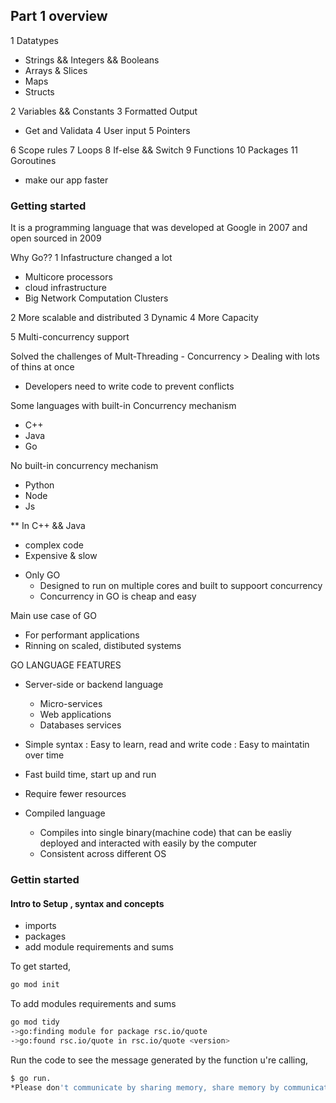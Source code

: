 Part 1 overview
--------------
 
1 Datatypes
  - Strings && Integers && Booleans
  - Arrays & Slices
  - Maps 
  - Structs
  
2 Variables && Constants
3 Formatted Output
  - Get and Validata
4 User input
5 Pointers

6 Scope rules
7 Loops
8 If-else && Switch 
9 Functions
10 Packages
11 Goroutines
   - make our app faster

### Getting started
It is a programming language that was developed at Google in 2007 and open sourced in 2009

Why Go??
 1 Infastructure changed a lot
   - Multicore processors
   - cloud infrastructure
   - Big Network Computation Clusters

2 More scalable and distributed
3 Dynamic
4 More Capacity

5 Multi-concurrency support

Solved the challenges of Mult-Threading - Concurrency > Dealing with lots of thins at once
  
  - Developers need to write code to prevent conflicts

Some languages with built-in Concurrency mechanism
 - C++
 - Java
 - Go

No built-in concurrency mechanism
 - Python
 - Node
 - Js

** In C++ && Java
  - complex code
  - Expensive & slow

* Only GO 
  - Designed to run on multiple cores and built to suppoort concurrency
  - Concurrency in GO is cheap and easy
  
Main use case of GO
 - For performant applications
 - Rinning on scaled, distibuted systems


GO LANGUAGE FEATURES
 - Server-side or backend language
   * Micro-services
   * Web applications
   * Databases services


 - Simple syntax : Easy to learn, read and write code : Easy to maintatin over time

 - Fast build time, start up and run
 - Require fewer resources
 - Compiled language    
   * Compiles into single binary(machine code) that can be easliy deployed and interacted with easily by the computer
   * Consistent across different OS

### Gettin started

#### Intro to Setup , syntax and concepts
 - imports
 - packages
 - add module requirements and sums


To get started, 
 ```sh
 go mod init
 ```

To add modules requirements and sums
```sh
go mod tidy
->go:finding module for package rsc.io/quote
->go:found rsc.io/quote in rsc.io/quote <version>
```

Run the code to see the message generated by the function u're calling,
```sh
$ go run.
*Please don't communicate by sharing memory, share memory by communicating

```